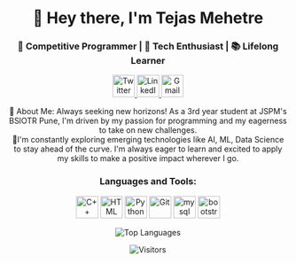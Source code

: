 <h1 align="center">👋 Hey there, I'm Tejas Mehetre</h1>
<h3 align="center">🚀 Competitive Programmer | 🤖 Tech Enthusiast | 📚 Lifelong Learner</h3>
<p align="center">
  <a href="https://twitter.com/tejasmehetre2" target="_blank">
    <img src="https://img.icons8.com/fluency/48/000000/twitter.png" alt="Twitter" width="40" height="40"/>
  </a>
  <a href="https://www.linkedin.com/in/tejas-mehetre-132850206/" target="_blank">
    <img src="https://img.icons8.com/fluency/48/000000/linkedin.png" alt="LinkedIn" width="40" height="40"/>
  </a>
  <a href="mailto:tejasvmehetre@gmail.com" target="_blank">
    <img src="https://img.icons8.com/fluency/48/000000/gmail.png" alt="Gmail" width="40" height="40"/>
  </a>
</p>
<p align="center">
  💬 About Me: Always seeking new horizons! As a 3rd year student at JSPM's BSIOTR Pune, I'm driven by my passion for programming and my eagerness to take on new challenges.<br>
  🚀I'm constantly exploring emerging technologies like AI, ML, Data Science to stay ahead of the curve. I'm always eager to learn and excited to apply my skills to make a positive impact wherever I go.
</p>
<h3 align="center">Languages and Tools:</h3>
<p align="center">
  <img src="https://img.icons8.com/color/48/000000/c-plus-plus-logo.png" alt="C++" width="40" height="40"/>
  <img src="https://img.icons8.com/color/48/000000/html-5--v1.png" alt="HTML" width="40" height="40"/>
  <img src="https://img.icons8.com/color/48/000000/python.png" alt="Python" width="40" height="40"/>
  <img src="https://img.icons8.com/color/48/000000/git.png" alt="Git" width="40" height="40"/>
  <img src="https://cdn.jsdelivr.net/gh/devicons/devicon/icons/mysql/mysql-original-wordmark.svg" alt="mysql" width="40" height="40"/>
  <img src="https://cdn.jsdelivr.net/gh/devicons/devicon/icons/bootstrap/bootstrap-plain-wordmark.svg" alt="bootstrap" width="40" height="40"/>



</p>
<p align="center">
  <img src="https://github-readme-stats.vercel.app/api/top-langs/?username=tejasvm123&hide=css,java,html&langs_count=6&layout=compact" alt="Top Languages"/>
</p>
<p align="center">
  <img src="https://visitor-badge.glitch.me/badge?page_id=tejasvm123.tejasvm123" alt="Visitors" />
</p>
